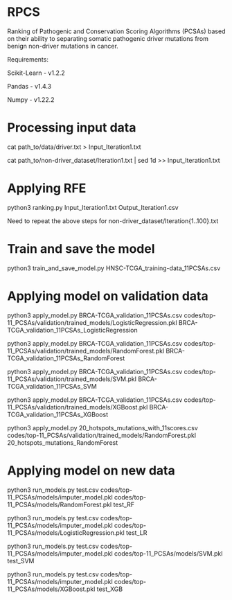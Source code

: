 # RPCS
Ranking of Pathogenic and Conservation Scoring Algorithms (PCSAs) based on their ability to separating somatic pathogenic driver mutations from benign non-driver mutations in cancer.

Requirements:

Scikit-Learn - v1.2.2

Pandas - v1.4.3

Numpy - v1.22.2

# Processing input data

cat path_to/data/driver.txt > Input_Iteration1.txt

cat path_to/non-driver_dataset/Iteration1.txt | sed 1d >> Input_Iteration1.txt

# Applying RFE
python3 ranking.py Input_Iteration1.txt Output_Iteration1.csv

 Need to repeat the above steps for non-driver_dataset/Iteration{1..100}.txt


# Train and save the model
python3 train_and_save_model.py HNSC-TCGA_training-data_11PCSAs.csv

# Applying model on validation data

python3 apply_model.py BRCA-TCGA_validation_11PCSAs.csv codes/top-11_PCSAs/validation/trained_models/LogisticRegression.pkl BRCA-TCGA_validation_11PCSAs_LogisticRegression

python3 apply_model.py BRCA-TCGA_validation_11PCSAs.csv codes/top-11_PCSAs/validation/trained_models/RandomForest.pkl BRCA-TCGA_validation_11PCSAs_RandomForest

python3 apply_model.py BRCA-TCGA_validation_11PCSAs.csv codes/top-11_PCSAs/validation/trained_models/SVM.pkl BRCA-TCGA_validation_11PCSAs_SVM

python3 apply_model.py BRCA-TCGA_validation_11PCSAs.csv codes/top-11_PCSAs/validation/trained_models/XGBoost.pkl BRCA-TCGA_validation_11PCSAs_XGBoost

python3 apply_model.py 20_hotspots_mutations_with_11scores.csv codes/top-11_PCSAs/validation/trained_models/RandomForest.pkl 20_hotspots_mutations_RandomForest


# Applying model on new data

python3 run_models.py test.csv codes/top-11_PCSAs/models/imputer_model.pkl codes/top-11_PCSAs/models/RandomForest.pkl test_RF

python3 run_models.py test.csv codes/top-11_PCSAs/models/imputer_model.pkl codes/top-11_PCSAs/models/LogisticRegression.pkl test_LR

python3 run_models.py test.csv codes/top-11_PCSAs/models/imputer_model.pkl codes/top-11_PCSAs/models/SVM.pkl test_SVM

python3 run_models.py test.csv codes/top-11_PCSAs/models/imputer_model.pkl codes/top-11_PCSAs/models/XGBoost.pkl test_XGB

